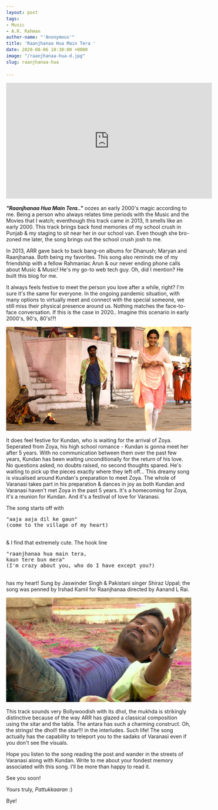 ```yaml
---
layout: post
tags:
- Music
- A.R. Rahman
author-name: "'Anonymous'"
title: 'Raanjhanaa Hua Main Tera '
date: 2020-08-06 18:30:00 +0000
image: "/raanjhanaa-hua-d.jpg"
slug: raanjhanaa-hua

---
```

<iframe width="560" height="315" src="https://www.youtube.com/embed/vgm1u2gPxzw" frameborder="0" allow="accelerometer; autoplay; encrypted-media; gyroscope; picture-in-picture" allowfullscreen></iframe>
<br>

**_"Raanjhanaa Hua Main Tera.."_** oozes an early 2000's magic according to me. Being a person who always relates time periods with the Music and the Movies that I watch; eventhough this track came in 2013, It smells like an early 2000. This track brings back fond memories of my school crush in Punjab & my staging to sit near her in our school van. Even though she bro-zoned me later, the song brings out the school crush josh to me.

In 2013, ARR gave back to back bang-on albums for Dhanush; Maryan and Raanjhanaa. Both being my favorites. This song also reminds me of my friendship with a fellow Rahmaniac Arun & our never ending phone calls about Music & Music! He's my go-to web tech guy. Oh, did I mention? He built this blog for me.

It always feels festive to meet the person you love after a while, right? I'm sure it's the same for everyone. In the ongoing pandemic situation, with many options to virtually meet and connect with the special someone, we still miss their physical presence around us. Nothing matches the face-to-face conversation. If this is the case in 2020.. Imagine this scenario in early 2000's, 90's, 80's!?!

![](/img/raanjhanaa-hua.jpg)

It does feel festive for Kundan, who is waiting for the arrival of Zoya. Seperated from Zoya, his high school romance - Kundan is gonna meet her after 5 years. With no communication between them over the past few years, Kundan has been waiting unconditionally for the return of his love. No questions asked, no doubts raised, no second thoughts spared. He's waiting to pick up the pieces exactly where they left off... This dreamy song is visualised around Kundan's preparation to meet Zoya. The whole of Varanasi takes part in his preparation & dances in joy as both Kundan and Varanasi haven't met Zoya in the past 5 years. It's a homecoming for Zoya, it's a reunion for Kundan. And it's a festival of love for Varanasi.

The song starts off with

<pre>
"aaja aaja dil ke gaun"
(come to the village of my heart)
</pre>
<br>
& I find that extremely cute. The hook line

<pre>
"raanjhanaa hua main tera,
kaun tere bun mera"
(I'm crazy about you, who do I have except you?)
</pre>
<br>
has my heart! Sung by Jaswinder Singh & Pakistani singer Shiraz Uppal; the song was penned by Irshad Kamil for Raanjhanaa directed by Aanand L Rai.

![](/img/raanjhanaa-hua-varanasi.jpg)

This track sounds very Bollywoodish with its dhol, the mukhda is strikingly distinctive because of the way ARR has glazed a classical composition using the sitar and the tabla. The antara has such a charming construct. Oh, the strings! the dhol!! the sitar!!! in the interludes. Such life! The song actually has the capability to teleport you to the sadaks of Varanasi even if you don't see the visuals.

Hope you listen to the song reading the post and wander in the streets of Varanasi along with Kundan. Write to me about your fondest memory associated with this song. I’ll be more than happy to read it.

See you soon!

Yours truly,
_Pattukkaaran_ :)

Bye!